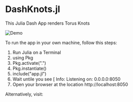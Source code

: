 # DashKnots.jl
This Julia Dash App renders Torus Knots

![Demo](TorusKnots.gif) 

To run the app in your own machine, follow this steps: 

1. Run Julia on a Terminal
2. using Pkg
3. Pkg.activate(".")
4. Pkg.instantiate()
5. include("app.jl")
6. Wait untile you see [ Info: Listening on: 0.0.0.0:8050
7. Open your browser at the location http://localhost:8050

Alternatively, visit: 





